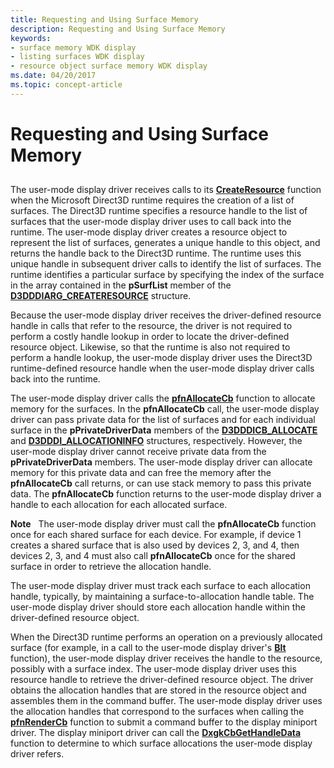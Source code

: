 ```yaml
---
title: Requesting and Using Surface Memory
description: Requesting and Using Surface Memory
keywords:
- surface memory WDK display
- listing surfaces WDK display
- resource object surface memory WDK display
ms.date: 04/20/2017
ms.topic: concept-article
---
```


# Requesting and Using Surface Memory


## <span id="ddk_requesting_and_using_surface_memory_gg"></span><span id="DDK_REQUESTING_AND_USING_SURFACE_MEMORY_GG"></span>


The user-mode display driver receives calls to its [**CreateResource**](/windows-hardware/drivers/ddi/d3dumddi/nc-d3dumddi-pfnd3dddi_createresource) function when the Microsoft Direct3D runtime requires the creation of a list of surfaces. The Direct3D runtime specifies a resource handle to the list of surfaces that the user-mode display driver uses to call back into the runtime. The user-mode display driver creates a resource object to represent the list of surfaces, generates a unique handle to this object, and returns the handle back to the Direct3D runtime. The runtime uses this unique handle in subsequent driver calls to identify the list of surfaces. The runtime identifies a particular surface by specifying the index of the surface in the array contained in the **pSurfList** member of the [**D3DDDIARG\_CREATERESOURCE**](/windows-hardware/drivers/ddi/d3dukmdt/ns-d3dukmdt-_d3dddiarg_createresource) structure.

Because the user-mode display driver receives the driver-defined resource handle in calls that refer to the resource, the driver is not required to perform a costly handle lookup in order to locate the driver-defined resource object. Likewise, so that the runtime is also not required to perform a handle lookup, the user-mode display driver uses the Direct3D runtime-defined resource handle when the user-mode display driver calls back into the runtime.

The user-mode display driver calls the [**pfnAllocateCb**](/windows-hardware/drivers/ddi/d3dumddi/nc-d3dumddi-pfnd3dddi_allocatecb) function to allocate memory for the surfaces. In the **pfnAllocateCb** call, the user-mode display driver can pass private data for the list of surfaces and for each individual surface in the **pPrivateDriverData** members of the [**D3DDDICB\_ALLOCATE**](/windows-hardware/drivers/ddi/d3dumddi/ns-d3dumddi-_d3dddicb_allocate) and [**D3DDDI\_ALLOCATIONINFO**](/windows-hardware/drivers/ddi/d3dukmdt/ns-d3dukmdt-_d3dddi_allocationinfo) structures, respectively. However, the user-mode display driver cannot receive private data from the **pPrivateDriverData** members. The user-mode display driver can allocate memory for this private data and can free the memory after the **pfnAllocateCb** call returns, or can use stack memory to pass this private data. The **pfnAllocateCb** function returns to the user-mode display driver a handle to each allocation for each allocated surface.

**Note**   The user-mode display driver must call the **pfnAllocateCb** function once for each shared surface for each device. For example, if device 1 creates a shared surface that is also used by devices 2, 3, and 4, then devices 2, 3, and 4 must also call **pfnAllocateCb** once for the shared surface in order to retrieve the allocation handle.

 

The user-mode display driver must track each surface to each allocation handle, typically, by maintaining a surface-to-allocation handle table. The user-mode display driver should store each allocation handle within the driver-defined resource object.

When the Direct3D runtime performs an operation on a previously allocated surface (for example, in a call to the user-mode display driver's [**Blt**](/windows-hardware/drivers/ddi/d3dumddi/nc-d3dumddi-pfnd3dddi_blt) function), the user-mode display driver receives the handle to the resource, possibly with a surface index. The user-mode display driver uses this resource handle to retrieve the driver-defined resource object. The driver obtains the allocation handles that are stored in the resource object and assembles them in the command buffer. The user-mode display driver uses the allocation handles that correspond to the surfaces when calling the [**pfnRenderCb**](/windows-hardware/drivers/ddi/d3dumddi/nc-d3dumddi-pfnd3dddi_rendercb) function to submit a command buffer to the display miniport driver. The display miniport driver can call the [**DxgkCbGetHandleData**](/windows-hardware/drivers/ddi/d3dkmddi/nc-d3dkmddi-dxgkcb_gethandledata) function to determine to which surface allocations the user-mode display driver refers.

 

